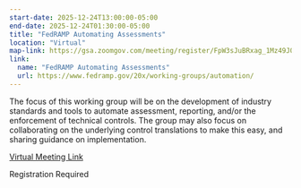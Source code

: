 ```yaml
---
start-date: 2025-12-24T13:00:00-05:00
end-date: 2025-12-24T01:30:00-05:00
title: "FedRAMP Automating Assessments"
location: "Virtual"
map-link: https://gsa.zoomgov.com/meeting/register/FpW3sJuBRxag_1Mz49J0Cw
link:
  name: "FedRAMP Automating Assessments"
  url: https://www.fedramp.gov/20x/working-groups/automation/
---
```


The focus of this working group will be on the development of industry standards and tools to automate assessment, reporting, and/or the enforcement of technical controls. The group may also focus on collaborating on the underlying control translations to make this easy, and sharing guidance on implementation.


[Virtual Meeting Link](https://gsa.zoomgov.com/meeting/register/FpW3sJuBRxag_1Mz49J0Cw)

Registration Required

